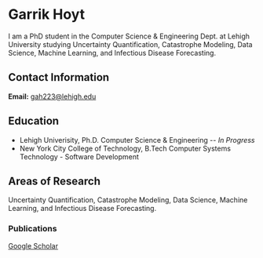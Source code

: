# Garrik Hoyt

I am a PhD student in the Computer Science & Engineering Dept. at Lehigh University studying Uncertainty Quantification, Catastrophe Modeling, Data Science, Machine Learning, and Infectious Disease Forecasting.

## Contact Information

**Email:** [gah223@lehigh.edu](mailto:gah223@lehigh.edu)

## Education

- Lehigh Univerisity, Ph.D. Computer Science & Engineering -- *In Progress*
- New York City College of Technology, B.Tech Computer Systems Technology - Software Development

## Areas of Research

Uncertainty Quantification, Catastrophe Modeling, Data Science, Machine Learning, and Infectious Disease Forecasting.

### Publications

[Google Scholar]("https://scholar.google.com/citations?user=H1L5nwYAAAAJ&hl=en")

<!--
**GarrikHoyt/garrikhoyt** is a ✨ _special_ ✨ repository because its `README.md` (this file) appears on your GitHub profile.

Here are some ideas to get you started:

- 🔭 I’m currently working on ...
- 🌱 I’m currently learning ...
- 👯 I’m looking to collaborate on ...
- 🤔 I’m looking for help with ...
- 💬 Ask me about ...
- 📫 How to reach me: ...
- 😄 Pronouns: ...
- ⚡ Fun fact: ...
-->
